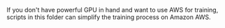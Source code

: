 If you don't have powerful GPU in hand and want to use AWS for training, 
scripts in this folder can simplify the training 
process on Amazon AWS.